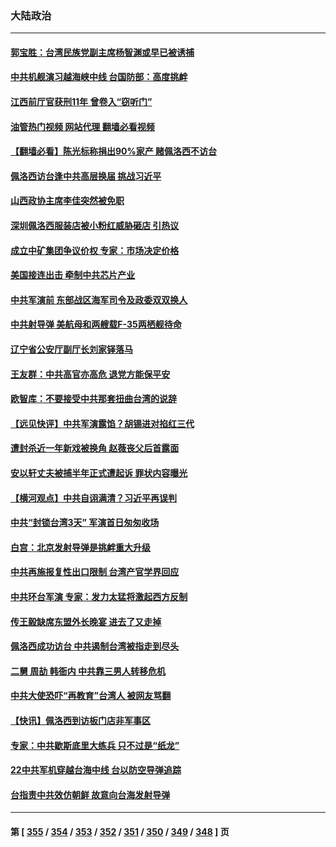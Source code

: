 ### 大陆政治
---
#### [郭宝胜：台湾民族党副主席杨智渊或早已被诱捕](../../pages/ncid277/n13796167.md?08051645) 
#### [中共机舰演习越海峡中线 台国防部：高度挑衅](../../pages/ncid277/n13796120.md?08051645) 
#### [江西前厅官获刑11年 曾卷入“窃听门”](../../pages/ncid277/n13796187.md?08051645) 
#### [油管热门视频 网站代理 翻墙必看视频](http://209.222.30.114:81/youtube.html?08051645)
#### [【翻墙必看】陈光标称捐出90%家产 赌佩洛西不访台](../../pages/ncid277/n13796147.md?08051645) 
#### [佩洛西访台逢中共高层换届 挑战习近平](../../pages/ncid277/n13796168.md?08051645) 
#### [山西政协主席李佳突然被免职](../../pages/ncid277/n13796166.md?08051645) 
#### [深圳佩洛西服装店被小粉红威胁砸店 引热议](../../pages/ncid277/n13796136.md?08051645) 
#### [成立中矿集团争议价权 专家：市场决定价格](../../pages/ncid277/n13796143.md?08051645) 
#### [美国接连出击 牵制中共芯片产业](../../pages/ncid277/n13795971.md?08051645) 
#### [中共军演前 东部战区海军司令及政委双双换人](../../pages/ncid277/n13795932.md?08051645) 
#### [中共射导弹 美航母和两艘载F-35两栖舰待命](../../pages/ncid277/n13795926.md?08051645) 
#### [辽宁省公安厅副厅长刘家铎落马](../../pages/ncid277/n13795945.md?08051645) 
#### [王友群：中共高官亦高危 退党方能保平安](../../pages/ncid277/n13795881.md?08051645) 
#### [欧智库：不要接受中共那套扭曲台湾的说辞](../../pages/ncid277/n13795852.md?08051645) 
#### [【远见快评】中共军演露馅？胡锡进对掐红三代](../../pages/ncid277/n13795871.md?08051645) 
#### [遭封杀近一年新戏被换角 赵薇丧父后首露面](../../pages/ncid277/n13795818.md?08051645) 
#### [安以轩丈夫被捕半年正式遭起诉 罪状内容曝光](../../pages/ncid277/n13795771.md?08051645) 
#### [【横河观点】中共自诩满清？习近平再误判](../../pages/ncid277/n13795866.md?08051645) 
#### [中共“封锁台湾3天” 军演首日匆匆收场](../../pages/ncid277/n13795824.md?08051645) 
#### [白宫：北京发射导弹是挑衅重大升级](../../pages/ncid277/n13795787.md?08051645) 
#### [中共再施报复性出口限制 台湾产官学界回应](../../pages/ncid277/n13795779.md?08051645) 
#### [中共环台军演 专家：发力太猛将激起西方反制](../../pages/ncid277/n13795658.md?08051645) 
#### [传王毅缺席东盟外长晚宴 进去了又走掉](../../pages/ncid277/n13795674.md?08051645) 
#### [佩洛西成功访台 中共遏制台湾被指走到尽头](../../pages/ncid277/n13795711.md?08051645) 
#### [二舅 周劼 韩衙内 中共靠三男人转移危机](../../pages/ncid277/n13795742.md?08051645) 
#### [中共大使恐吓“再教育”台湾人 被网友骂翻](../../pages/ncid277/n13795733.md?08051645) 
#### [【快讯】佩洛西到访板门店非军事区](../../pages/ncid277/n13795722.md?08051645) 
#### [专家：中共歇斯底里大练兵 只不过是“纸龙”](../../pages/ncid277/n13795695.md?08051645) 
#### [22中共军机穿越台海中线 台以防空导弹追踪](../../pages/ncid277/n13795675.md?08051645) 
#### [台指责中共效仿朝鲜 故意向台海发射导弹](../../pages/ncid277/n13795646.md?08051645) 

---
#### 第 [ [355](./355.md?08051645) / [354](./354.md?08051645) / [353](./353.md?08051645) / [352](./352.md?08051645) / [351](./351.md?08051645) / [350](./350.md?08051645) / [349](./349.md?08051645) / [348](./348.md?08051645) ] 页
